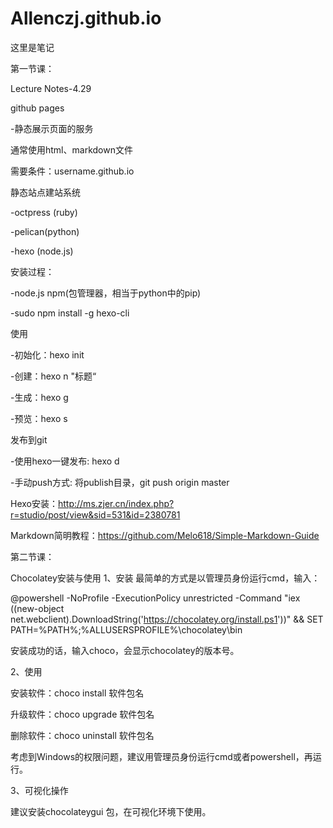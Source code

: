 # Allenczj.github.io
这里是笔记

第一节课：

Lecture Notes-4.29

github pages

-静态展示页面的服务

通常使用html、markdown文件

需要条件：username.github.io

静态站点建站系统

-octpress (ruby)

-pelican(python)

-hexo (node.js)

安装过程：

-node.js npm(包管理器，相当于python中的pip)

-sudo npm install -g hexo-cli

使用

-初始化：hexo init

-创建：hexo n "标题“

-生成：hexo g

-预览：hexo s

发布到git

-使用hexo一键发布: hexo d

-手动push方式: 将publish目录，git push origin master

Hexo安装：http://ms.zjer.cn/index.php?r=studio/post/view&sid=531&id=2380781

Markdown简明教程：https://github.com/Melo618/Simple-Markdown-Guide


第二节课：

Chocolatey安装与使用 1、安装
最简单的方式是以管理员身份运行cmd，输入：

@powershell -NoProfile -ExecutionPolicy unrestricted -Command "iex ((new-object net.webclient).DownloadString('https://chocolatey.org/install.ps1'))" && SET PATH=%PATH%;%ALLUSERSPROFILE%\chocolatey\bin

安装成功的话，输入choco，会显示chocolatey的版本号。

2、使用

安装软件：choco install 软件包名

升级软件：choco upgrade 软件包名

删除软件：choco uninstall 软件包名

考虑到Windows的权限问题，建议用管理员身份运行cmd或者powershell，再运行。

3、可视化操作

建议安装chocolateygui 包，在可视化环境下使用。
